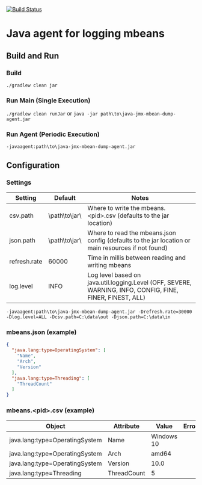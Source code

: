 [![Build Status](https://travis-ci.org/stepfair/java-jmx-mbean-dump.svg?branch=master)](https://travis-ci.org/stepfair/java-jmx-mbean-dump)

# Java agent for logging mbeans

## Build and Run

### Build

`./gradlew clean jar`

### Run Main (Single Execution)

`./gradlew clean runJar` or `java -jar path\to\java-jmx-mbean-dump-agent.jar`

### Run Agent (Periodic Execution)

`-javaagent:path\to\java-jmx-mbean-dump-agent.jar`

## Configuration

### Settings

|Setting |Default |Notes|
|---|---|---|
|csv.path |\path\to\jar\ |Where to write the mbeans.\<pid\>.csv (defaults to the jar location)|
|json.path |\path\to\jar\ |Where to read the mbeans.json config (defaults to the jar location or main resources if not found)|
|refresh.rate |60000 |Time in millis between reading and writing mbeans|
|log.level |INFO |Log level based on java.util.logging.Level (OFF, SEVERE, WARNING, INFO, CONFIG, FINE, FINER, FINEST, ALL)|

`-javaagent:path\to\java-jmx-mbean-dump-agent.jar -Drefresh.rate=30000 -Dlog.level=ALL -Dcsv.path=C:\data\out -Djson.path=C:\data\in`

### mbeans.json (example)

```json
{
  "java.lang:type=OperatingSystem": [
    "Name",
    "Arch",
    "Version"
  ],
  "java.lang:type=Threading": [
    "ThreadCount"
  ]
}
 ```
 
### mbeans.\<pid\>.csv (example)
|Object |Attribute |Value |Error |
|---|---|---|---|
|java.lang:type=OperatingSystem |Name |Windows 10 | |
|java.lang:type=OperatingSystem |Arch |amd64 | |
|java.lang:type=OperatingSystem |Version |10.0 | |
|java.lang:type=Threading |ThreadCount |5 | |